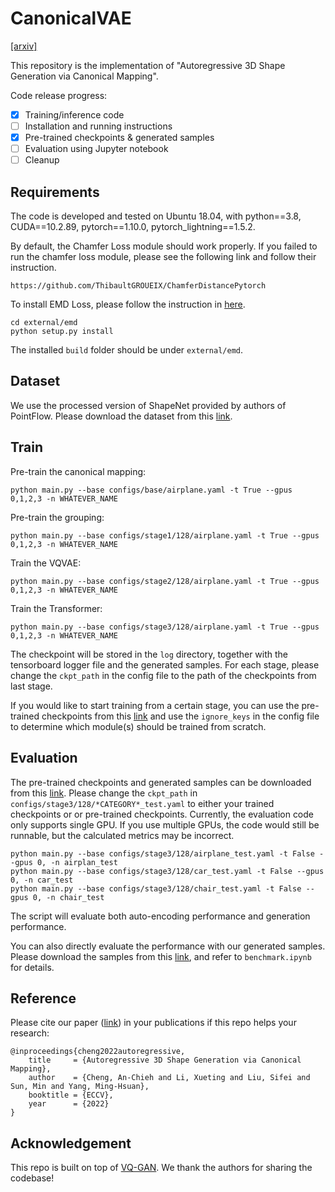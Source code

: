 # CanonicalVAE
[[arxiv]](https://arxiv.org/abs/2204.01955)

This repository is the implementation of "Autoregressive 3D Shape Generation via Canonical Mapping".

Code release progress:
- [x] Training/inference code
- [ ] Installation and running instructions
- [x] Pre-trained checkpoints & generated samples
- [ ] Evaluation using Jupyter notebook
- [ ] Cleanup

## Requirements
The code is developed and tested on Ubuntu 18.04, with python==3.8, CUDA==10.2.89, pytorch==1.10.0, pytorch_lightning==1.5.2.

By default, the Chamfer Loss module should work properly. If you failed to run the chamfer loss module, please see the following link and follow their instruction.
```setup
https://github.com/ThibaultGROUEIX/ChamferDistancePytorch
```

To install EMD Loss, please follow the instruction in [here](https://github.com/AnjieCheng/CanonicalPAE/tree/main/external/emd). 
```setup
cd external/emd
python setup.py install
```
The installed `build` folder should be under `external/emd`.

## Dataset
We use the processed version of ShapeNet provided by authors of PointFlow. Please download the dataset from this [link](https://drive.google.com/drive/folders/1G0rf-6HSHoTll6aH7voh-dXj6hCRhSAQ?usp=sharing).


## Train
Pre-train the canonical mapping:
```
python main.py --base configs/base/airplane.yaml -t True --gpus 0,1,2,3 -n WHATEVER_NAME
```
Pre-train the grouping:
```
python main.py --base configs/stage1/128/airplane.yaml -t True --gpus 0,1,2,3 -n WHATEVER_NAME
```
Train the VQVAE:
```
python main.py --base configs/stage2/128/airplane.yaml -t True --gpus 0,1,2,3 -n WHATEVER_NAME
```
Train the Transformer:
```
python main.py --base configs/stage3/128/airplane.yaml -t True --gpus 0,1,2,3 -n WHATEVER_NAME
```
The checkpoint will be stored in the `log` directory, together with the tensorboard logger file and the generated samples. For each stage, please change the `ckpt_path` in the config file to the path of the checkpoints from last stage.

If you would like to start training from a certain stage, you can use the pre-trained checkpoints from this [link](https://drive.google.com/drive/folders/1NpSo8bBLR-vwOS5BK6pa6WRTnF1feuVl?usp=sharing) and use the `ignore_keys` in the config file to determine which module(s) should be trained from scratch.

## Evaluation
The pre-trained checkpoints and generated samples can be downloaded from this [link](https://drive.google.com/drive/folders/1NpSo8bBLR-vwOS5BK6pa6WRTnF1feuVl?usp=sharing). Please change the `ckpt_path` in `configs/stage3/128/*CATEGORY*_test.yaml` to either your trained checkpoints or or pre-trained checkpoints. Currently, the evaluation code only supports single GPU. If you use multiple GPUs, the code would still be runnable, but the calculated metrics may be incorrect.

```
python main.py --base configs/stage3/128/airplane_test.yaml -t False --gpus 0, -n airplan_test
python main.py --base configs/stage3/128/car_test.yaml -t False --gpus 0, -n car_test
python main.py --base configs/stage3/128/chair_test.yaml -t False --gpus 0, -n chair_test
```
The script will evaluate both auto-encoding performance and generation performance.

You can also directly evaluate the performance with our generated samples. Please download the samples from this [link](https://drive.google.com/drive/folders/1NpSo8bBLR-vwOS5BK6pa6WRTnF1feuVl?usp=sharing), and refer to `benchmark.ipynb` for details.

## Reference
Please cite our paper ([link](https://arxiv.org/abs/2204.01955)) 
in your publications if this repo helps your research:
```
@inproceedings{cheng2022autoregressive,
    title     = {Autoregressive 3D Shape Generation via Canonical Mapping},
    author    = {Cheng, An-Chieh and Li, Xueting and Liu, Sifei and Sun, Min and Yang, Ming-Hsuan},
    booktitle = {ECCV},
    year      = {2022}
}
```

## Acknowledgement
This repo is built on top of [VQ-GAN](https://github.com/CompVis/taming-transformers). We thank the authors for sharing the codebase!